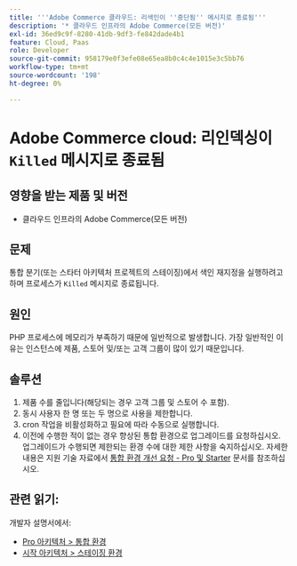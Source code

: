 ```yaml
---
title: '''Adobe Commerce 클라우드: 리색인이 ''중단됨'' 메시지로 종료됨'''
description: '* 클라우드 인프라의 Adobe Commerce(모든 버전)'
exl-id: 36ed9c9f-8280-41db-9df3-fe842dade4b1
feature: Cloud, Paas
role: Developer
source-git-commit: 958179e0f3efe08e65ea8b0c4c4e1015e3c5bb76
workflow-type: tm+mt
source-wordcount: '198'
ht-degree: 0%

---
```


# Adobe Commerce cloud: 리인덱싱이 `Killed` 메시지로 종료됨

## 영향을 받는 제품 및 버전

* 클라우드 인프라의 Adobe Commerce(모든 버전)

## 문제

통합 분기(또는 스타터 아키텍처 프로젝트의 스테이징)에서 색인 재지정을 실행하려고 하며 프로세스가 `Killed` 메시지로 종료됩니다.

## 원인

PHP 프로세스에 메모리가 부족하기 때문에 일반적으로 발생합니다.
가장 일반적인 이유는 인스턴스에 제품, 스토어 및/또는 고객 그룹이 많이 있기 때문입니다.

## 솔루션

1. 제품 수를 줄입니다(해당되는 경우 고객 그룹 및 스토어 수 포함).
1. 동시 사용자 한 명 또는 두 명으로 사용을 제한합니다.
1. cron 작업을 비활성화하고 필요에 따라 수동으로 실행합니다.
1. 이전에 수행한 적이 없는 경우 향상된 통합 환경으로 업그레이드를 요청하십시오. 업그레이드가 수행되면 제한되는 환경 수에 대한 제한 사항을 숙지하십시오. 자세한 내용은 지원 기술 자료에서 [통합 환경 개선 요청 - Pro 및 Starter](/help/announcements/adobe-commerce-announcements/integration-environment-enhancement-request-pro-and-starter.md) 문서를 참조하십시오.

## 관련 읽기:

개발자 설명서에서:

* [Pro 아키텍처 > 통합 환경](https://devdocs.magento.com/cloud/architecture/pro-architecture.html#cloud-arch-int)
* [시작 아키텍처 > 스테이징 환경](https://devdocs.magento.com/cloud/architecture/starter-architecture.html#cloud-arch-stage)
